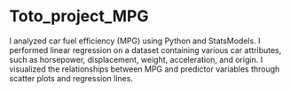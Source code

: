 # Toto_project_MPG
 I analyzed car fuel efficiency (MPG) using Python and StatsModels. I performed linear regression on a dataset containing various car attributes, such as horsepower, displacement, weight, acceleration, and origin. I visualized the relationships between MPG and predictor variables through scatter plots and regression lines. 
